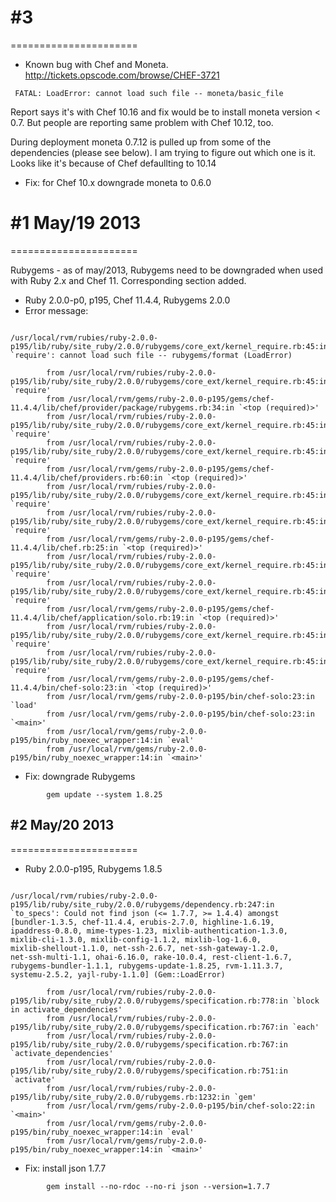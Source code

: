 
# #3
======================

* Known bug with Chef and Moneta. http://tickets.opscode.com/browse/CHEF-3721

~~~~~~~~~~~~~~~~~~~~~~~~~~~~~~~~~~~~~~~~~~~~
 FATAL: LoadError: cannot load such file -- moneta/basic_file
~~~~~~~~~~~~~~~~~~~~~~~~~~~~~~~~~~~~~~~~~~~~

Report says it's with  Chef 10.16 and fix would be to install moneta version < 0.7. But people are reporting same problem with Chef 10.12, too.

During deployment moneta 0.7.12 is pulled up from some of the dependencies (please see below). I am trying to figure out which one is it. Looks like it's because of Chef defaullting to 10.14

* Fix: for Chef 10.x downgrade moneta to 0.6.0


# #1 May/19 2013
======================

Rubygems - as of may/2013, Rubygems need to be downgraded when used with Ruby 2.x and Chef 11. Corresponding section added.

* Ruby 2.0.0-p0, p195, Chef 11.4.4, Rubygems 2.0.0
* Error message:

~~~~~~~~~~~~~~~~~~~~~~~~~~~~~~~~~~~~~~~~~~~~ 

/usr/local/rvm/rubies/ruby-2.0.0-p195/lib/ruby/site_ruby/2.0.0/rubygems/core_ext/kernel_require.rb:45:in `require': cannot load such file -- rubygems/format (LoadError)

        from /usr/local/rvm/rubies/ruby-2.0.0-p195/lib/ruby/site_ruby/2.0.0/rubygems/core_ext/kernel_require.rb:45:in `require'
        from /usr/local/rvm/gems/ruby-2.0.0-p195/gems/chef-11.4.4/lib/chef/provider/package/rubygems.rb:34:in `<top (required)>'
        from /usr/local/rvm/rubies/ruby-2.0.0-p195/lib/ruby/site_ruby/2.0.0/rubygems/core_ext/kernel_require.rb:45:in `require'
        from /usr/local/rvm/rubies/ruby-2.0.0-p195/lib/ruby/site_ruby/2.0.0/rubygems/core_ext/kernel_require.rb:45:in `require'
        from /usr/local/rvm/gems/ruby-2.0.0-p195/gems/chef-11.4.4/lib/chef/providers.rb:60:in `<top (required)>'
        from /usr/local/rvm/rubies/ruby-2.0.0-p195/lib/ruby/site_ruby/2.0.0/rubygems/core_ext/kernel_require.rb:45:in `require'
        from /usr/local/rvm/rubies/ruby-2.0.0-p195/lib/ruby/site_ruby/2.0.0/rubygems/core_ext/kernel_require.rb:45:in `require'
        from /usr/local/rvm/gems/ruby-2.0.0-p195/gems/chef-11.4.4/lib/chef.rb:25:in `<top (required)>'
        from /usr/local/rvm/rubies/ruby-2.0.0-p195/lib/ruby/site_ruby/2.0.0/rubygems/core_ext/kernel_require.rb:45:in `require'
        from /usr/local/rvm/rubies/ruby-2.0.0-p195/lib/ruby/site_ruby/2.0.0/rubygems/core_ext/kernel_require.rb:45:in `require'
        from /usr/local/rvm/gems/ruby-2.0.0-p195/gems/chef-11.4.4/lib/chef/application/solo.rb:19:in `<top (required)>'
        from /usr/local/rvm/rubies/ruby-2.0.0-p195/lib/ruby/site_ruby/2.0.0/rubygems/core_ext/kernel_require.rb:45:in `require'
        from /usr/local/rvm/rubies/ruby-2.0.0-p195/lib/ruby/site_ruby/2.0.0/rubygems/core_ext/kernel_require.rb:45:in `require'
        from /usr/local/rvm/gems/ruby-2.0.0-p195/gems/chef-11.4.4/bin/chef-solo:23:in `<top (required)>'
        from /usr/local/rvm/gems/ruby-2.0.0-p195/bin/chef-solo:23:in `load'
        from /usr/local/rvm/gems/ruby-2.0.0-p195/bin/chef-solo:23:in `<main>'
        from /usr/local/rvm/gems/ruby-2.0.0-p195/bin/ruby_noexec_wrapper:14:in `eval'
        from /usr/local/rvm/gems/ruby-2.0.0-p195/bin/ruby_noexec_wrapper:14:in `<main>'
~~~~~~~~~~~~~~~~~~~~~~~~~~~~~~~~~~~~~~~~~~~~ 

* Fix: downgrade Rubygems

~~~~~~~~~~~~~~~~~~~~~~~~~~~~~~~~~~~~~~~~~~~~
        gem update --system 1.8.25
~~~~~~~~~~~~~~~~~~~~~~~~~~~~~~~~~~~~~~~~~~~~

## #2 May/20 2013
======================


* Ruby 2.0.0-p195, Rubygems 1.8.5

~~~~~~~~~~~~~~~~~~~~~~~~~~~~~~~~~~~~~~~~~~~~

/usr/local/rvm/rubies/ruby-2.0.0-p195/lib/ruby/site_ruby/2.0.0/rubygems/dependency.rb:247:in
`to_specs': Could not find json (<= 1.7.7, >= 1.4.4) amongst
[bundler-1.3.5, chef-11.4.4, erubis-2.7.0, highline-1.6.19,
ipaddress-0.8.0, mime-types-1.23, mixlib-authentication-1.3.0,
mixlib-cli-1.3.0, mixlib-config-1.1.2, mixlib-log-1.6.0,
mixlib-shellout-1.1.0, net-ssh-2.6.7, net-ssh-gateway-1.2.0,
net-ssh-multi-1.1, ohai-6.16.0, rake-10.0.4, rest-client-1.6.7,
rubygems-bundler-1.1.1, rubygems-update-1.8.25, rvm-1.11.3.7,
systemu-2.5.2, yajl-ruby-1.1.0] (Gem::LoadError)

        from /usr/local/rvm/rubies/ruby-2.0.0-p195/lib/ruby/site_ruby/2.0.0/rubygems/specification.rb:778:in `block in activate_dependencies'
        from /usr/local/rvm/rubies/ruby-2.0.0-p195/lib/ruby/site_ruby/2.0.0/rubygems/specification.rb:767:in `each'
        from /usr/local/rvm/rubies/ruby-2.0.0-p195/lib/ruby/site_ruby/2.0.0/rubygems/specification.rb:767:in `activate_dependencies'
        from /usr/local/rvm/rubies/ruby-2.0.0-p195/lib/ruby/site_ruby/2.0.0/rubygems/specification.rb:751:in `activate'
        from /usr/local/rvm/rubies/ruby-2.0.0-p195/lib/ruby/site_ruby/2.0.0/rubygems.rb:1232:in `gem'
        from /usr/local/rvm/gems/ruby-2.0.0-p195/bin/chef-solo:22:in `<main>'
        from /usr/local/rvm/gems/ruby-2.0.0-p195/bin/ruby_noexec_wrapper:14:in `eval'
        from /usr/local/rvm/gems/ruby-2.0.0-p195/bin/ruby_noexec_wrapper:14:in `<main>'        
~~~~~~~~~~~~~~~~~~~~~~~~~~~~~~~~~~~~~~~~~~~~        

* Fix: install json 1.7.7

~~~~~~~~~~~~~~~~~~~~~~~~~~~~~~~~~~~~~~~~~~~~
        gem install --no-rdoc --no-ri json --version=1.7.7
~~~~~~~~~~~~~~~~~~~~~~~~~~~~~~~~~~~~~~~~~~~~

